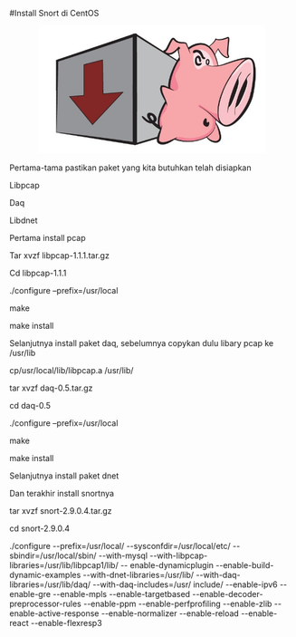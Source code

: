 

#Install Snort di CentOS

<p align="center">
  <img src="/img/snort.jpg" width="400px">
</p>


Pertama-tama pastikan paket yang kita butuhkan telah disiapkan

Libpcap

Daq

Libdnet

Pertama install pcap

Tar xvzf libpcap-1.1.1.tar.gz

Cd libpcap-1.1.1

./configure –prefix=/usr/local

make

make install

Selanjutnya install paket daq, sebelumnya copykan dulu libary pcap ke /usr/lib

cp/usr/local/lib/libpcap.a /usr/lib/

tar xvzf daq-0.5.tar.gz

cd daq-0.5

./configure –prefix=/usr/local

make

make install

Selanjutnya install paket dnet

Dan terakhir install snortnya

tar xvzf snort-2.9.0.4.tar.gz

cd snort-2.9.0.4

./configure --prefix=/usr/local/ --sysconfdir=/usr/local/etc/ --sbindir=/usr/local/sbin/ --with-mysql --with-libpcap-libraries=/usr/lib/libpcap1/lib/ --
enable-dynamicplugin --enable-build-dynamic-examples --with-dnet-libraries=/usr/lib/ --with-daq-libraries=/usr/lib/daq/ --with-daq-includes=/usr/
include/ --enable-ipv6 --enable-gre --enable-mpls --enable-targetbased --enable-decoder-preprocessor-rules --enable-ppm --enable-perfprofiling --enable-zlib --enable-active-response --enable-normalizer --enable-reload --enable-react --enable-flexresp3
